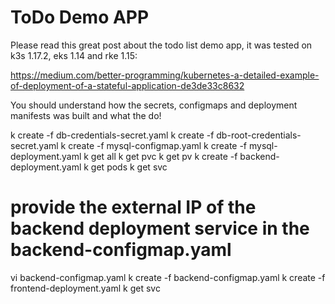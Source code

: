 # ToDo Demo APP

Please read this great post about the todo list demo app, it was tested on k3s 1.17.2, eks 1.14 and rke 1.15:

https://medium.com/better-programming/kubernetes-a-detailed-example-of-deployment-of-a-stateful-application-de3de33c8632

You should understand how the secrets, configmaps and deployment manifests was built and what the do!

k create -f db-credentials-secret.yaml
k create -f db-root-credentials-secret.yaml
k create -f mysql-configmap.yaml
k create -f mysql-deployment.yaml
k get all
k get pvc
k get pv
k create -f backend-deployment.yaml
k get pods
k get svc
# provide the external IP of the backend deployment service in the backend-configmap.yaml
vi backend-configmap.yaml
k create -f backend-configmap.yaml
k create -f frontend-deployment.yaml
k get svc

